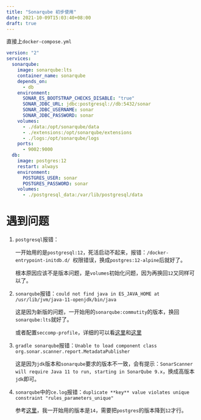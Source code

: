 ```yaml
---
title: "Sonarqube 初步使用"
date: 2021-10-09T15:03:40+08:00
draft: true
---
```


直接上``docker-compose.yml``

```yml
version: "2"
services:
  sonarqube:
    image: sonarqube:lts
    container_name: sonarqube
    depends_on:
      - db
    environment:
      SONAR_ES_BOOTSTRAP_CHECKS_DISABLE: "true"
      SONAR_JDBC_URL: jdbc:postgresql://db:5432/sonar
      SONAR_JDBC_USERNAME: sonar
      SONAR_JDBC_PASSWORD: sonar
    volumes:
      - ./data:/opt/sonarqube/data
      - ./extensions:/opt/sonarqube/extensions
      - ./logs:/opt/sonarqube/logs
    ports:
      - 9002:9000
  db:
    image: postgres:12
    restart: always
    environment:
      POSTGRES_USER: sonar
      POSTGRES_PASSWORD: sonar
    volumes:
      - ./postgresql_data:/var/lib/postgresql/data
```

# 遇到问题

1. ``postgresql``报错：

   一开始用的是``postgresql:12``，死活启动不起来，报错：``/docker-entrypoint-initdb.d/ ``权限错误，换成``postgres:12-alpine``后就好了。

   根本原因应该不是版本问题，是``volumes``初始化问题，因为再换回``12``又同样可以了。

2. ``sonarqube``报错：``could not find java in ES_JAVA_HOME at /usr/lib/jvm/java-11-openjdk/bin/java``

   这是因为新版的问题，一开始用的``sonarqube:commutity``的版本，换回``sonarqube:lts``就好了。

   或者配置``seccomp-profile``，详细的可以看[这里](https://jira.sonarsource.com/browse/SONAR-15167)和[这里](https://community.sonarsource.com/t/sonarqube-container-latest-does-not-start/46498)

3. ``gradle sonarqube``报错：``Unable to load component class org.sonar.scanner.report.MetadataPublisher``

   这是因为``jdk``版本和``sonarqube``要求的版本不一致，会有提示：``SonarScanner will require Java 11 to run, starting in SonarQube 9.x``，换成高版本``jdk``即可。

4. ``sonarqube``中的``ce.log``报错：``duplicate **key** value violates unique constraint "rules_parameters_unique"``

   参考[这里](https://community.sonarsource.com/t/docker-container-boot-failed-after-update-and-rollback/21387/3)，我一开始用的版本是``14``，需要把``postgres``的版本降到``12``才行。

